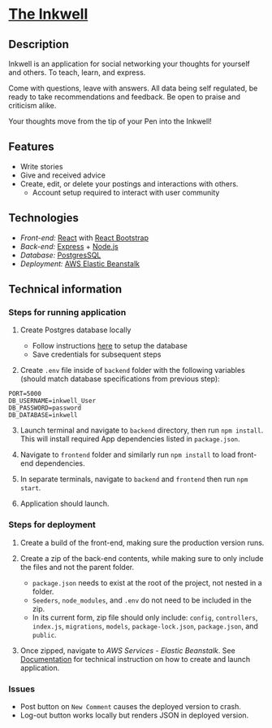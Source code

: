 # [The Inkwell](http://mp3inkwell-env.eba-pfyiqrvn.us-east-1.elasticbeanstalk.com/#home)

## Description

Inkwell is an application for social networking your thoughts for yourself and others. To teach, learn, and express.

Come with questions, leave with answers. All data being self regulated, be ready to take recommendations and feedback. Be open to praise and criticism alike.

Your thoughts move from the tip of your Pen into the Inkwell!

## Features
- Write stories
- Give and received advice
- Create, edit, or delete your postings and interactions with others.
    - Account setup required to interact with user community

## Technologies

- _Front-end:_ [React](https://react.dev/) with [React Bootstrap](https://react-bootstrap.github.io/)
- _Back-end:_ [Express](https://expressjs.com/) + [Node.js](https://nodejs.org/en)
- _Database:_ [PostgresSQL](https://www.postgresql.org/docs/)
- _Deployment:_ [AWS Elastic Beanstalk](https://aws.amazon.com/elasticbeanstalk/) 

## Technical information

### Steps for running application

1. Create Postgres database locally 
    - Follow instructions [here](https://www.postgresql.org/docs/current/tutorial-install.html) to setup the database 
    - Save credentials for subsequent steps

2. Create `.env` file inside of `backend` folder with the following variables (should
match database specifications from previous step): 

```
PORT=5000
DB_USERNAME=inkwell_User
DB_PASSWORD=password
DB_DATABASE=inkwell
```

3. Launch terminal and navigate to `backend` directory, then run `npm install`. This will install required App dependencies listed in `package.json`.

4. Navigate to `frontend` folder and similarly run `npm install` to load front-end 
dependencies.

5. In separate terminals, navigate to `backend` and `frontend` then run `npm start`.

6. Application should launch.

### Steps for deployment

1. Create a build of the front-end, making sure the production version runs.

2. Create a zip of the back-end contents, while making sure to only include the files 
and not the parent folder.
    - `package.json` needs to exist at the root of the project, not nested in a folder.
    - `Seeders`, `node_modules`, and `.env` do not need to be included in the zip.
    - In its current form, zip file should only include: `config`, `controllers`, 
    `index.js`, `migrations`, `models`, `package-lock.json`, `package.json`, and 
    `public`.

3. Once zipped, navigate to _AWS Services - Elastic Beanstalk_. See [Documentation](https://docs.aws.amazon.com/elastic-beanstalk/index.html) for 
technical instruction on how to create and launch application.

### Issues
- Post button on `New Comment` causes the deployed version to crash.
- Log-out button works locally but renders JSON in deployed version.